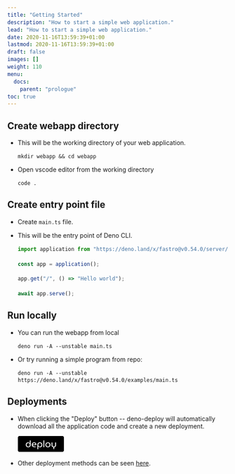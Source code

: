 ```yaml
---
title: "Getting Started"
description: "How to start a simple web application."
lead: "How to start a simple web application."
date: 2020-11-16T13:59:39+01:00
lastmod: 2020-11-16T13:59:39+01:00
draft: false
images: []
weight: 110
menu:
  docs:
    parent: "prologue"
toc: true
---
```


## Create webapp directory

- This will be the working directory of your web application.

  ```shell
  mkdir webapp && cd webapp
  ```

- Open vscode editor from the working directory

  ```shell
  code .
  ```

## Create entry point file

- Create `main.ts` file.

- This will be the entry point of Deno CLI.

  ```typescript
  import application from "https://deno.land/x/fastro@v0.54.0/server/mod.ts";

  const app = application();

  app.get("/", () => "Hello world");

  await app.serve();
  ```

## Run locally

- You can run the webapp from local

  ```shell
  deno run -A --unstable main.ts
  ```

- Or try running a simple program from repo:

  ```shell
  deno run -A --unstable https://deno.land/x/fastro@v0.54.0/examples/main.ts
  ```

## Deployments

- When clicking the "Deploy" button -- deno-deploy will automatically download all the application code and create a new deployment.

  [![alt text](deno-deploy-button.png)](https://dash.deno.com/new?url=https://deno.land/x/fastro@v0.54.0/examples/main.ts)

- Other deployment methods can be seen [here](https://deno.com/deploy/docs/deployments).

